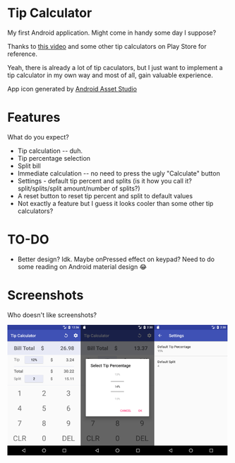 # Tip Calculator
My first Android application. Might come in handy some day I suppose?

Thanks to [this video](https://www.youtube.com/watch?v=kkYIMZw9gzQ) and some other tip calculators on Play Store for reference.

Yeah, there is already a lot of tip caculators, but I just want to implement a tip calculator in my own way and most of all, gain valuable experience.

App icon generated by [Android Asset Studio](https://romannurik.github.io/AndroidAssetStudio/)

# Features
What do you expect?
- Tip calculation -- duh.
- Tip percentage selection
- Split bill
- Immediate calculation -- no need to press the ugly "Calculate" button
- Settings - default tip percent and splits (is it how you call it? split/splits/split amount/number of splits?)
- A reset button to reset tip percent and split to default values
- Not exactly a feature but I guess it looks cooler than some other tip calculators?

# TO-DO

- Better design? Idk. Maybe onPressed effect on keypad? Need to do some reading on Android material design :joy:

# Screenshots
Who doesn't like screenshots?


<img src="Screenshot/1.png" width="33%" /><img src="Screenshot/2.png" width="33%" /><img src="Screenshot/3.png" width="33%" />
